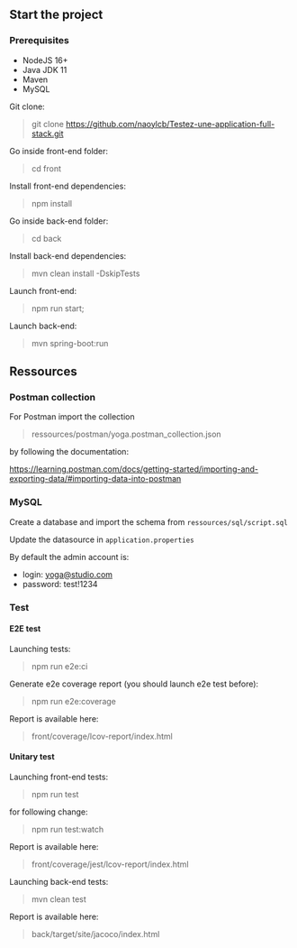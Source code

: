 ## Start the project

### Prerequisites

-   NodeJS 16+
-   Java JDK 11
-   Maven
-   MySQL

Git clone:

> git clone https://github.com/naoylcb/Testez-une-application-full-stack.git

Go inside front-end folder:

> cd front

Install front-end dependencies:

> npm install

Go inside back-end folder:

> cd back

Install back-end dependencies:

> mvn clean install -DskipTests

Launch front-end:

> npm run start;

Launch back-end:

> mvn spring-boot:run

## Ressources

### Postman collection

For Postman import the collection

> ressources/postman/yoga.postman_collection.json

by following the documentation:

https://learning.postman.com/docs/getting-started/importing-and-exporting-data/#importing-data-into-postman

### MySQL

Create a database and import the schema from `ressources/sql/script.sql`

Update the datasource in `application.properties`

By default the admin account is:

-   login: yoga@studio.com
-   password: test!1234

### Test

#### E2E test

Launching tests:

> npm run e2e:ci

Generate e2e coverage report (you should launch e2e test before):

> npm run e2e:coverage

Report is available here:

> front/coverage/lcov-report/index.html

#### Unitary test

Launching front-end tests:

> npm run test

for following change:

> npm run test:watch

Report is available here:

> front/coverage/jest/lcov-report/index.html

Launching back-end tests:

> mvn clean test

Report is available here:

> back/target/site/jacoco/index.html
